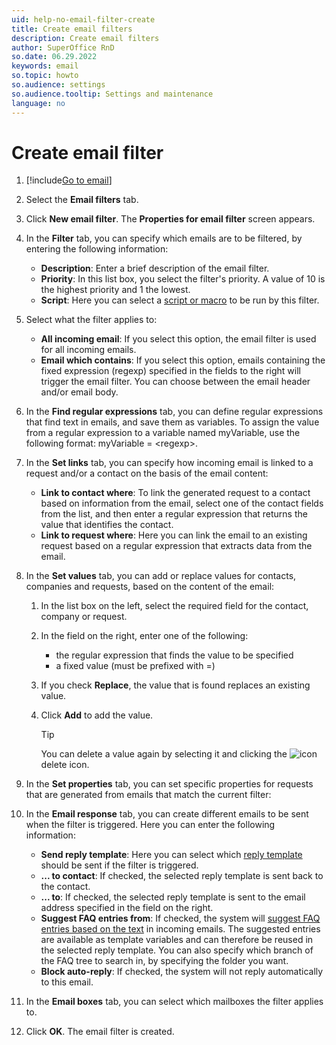 ```yaml
---
uid: help-no-email-filter-create
title: Create email filters
description: Create email filters
author: SuperOffice RnD
so.date: 06.29.2022
keywords: email
so.topic: howto
so.audience: settings
so.audience.tooltip: Settings and maintenance
language: no
---
```


# Create email filter

1. [!include[Go to email](../includes/goto-email.md)]

1. Select the **Email filters** tab.

1. Click **New email filter**. The **Properties for email filter** screen appears.

1. In the **Filter** tab, you can specify which emails are to be filtered, by entering the following information:

    * **Description**: Enter a brief description of the email filter.
    * **Priority**: In this list box, you select the filter's priority. A value of 10 is the highest priority and 1 the lowest.
    * **Script**: Here you can select a [script or macro][1] to be run by this filter.

1. Select what the filter applies to:

    * **All incoming email**: If you select this option, the email filter is used for all incoming emails.
    * **Email which contains**: If you select this option, emails containing the fixed expression (regexp) specified in the fields to the right will trigger the email filter. You can choose between the email header and/or email body.

1. In the **Find regular expressions** tab, you can define regular expressions that find text in emails, and save them as variables. To assign the value from a regular expression to a variable named myVariable, use the following format: myVariable = &lt;regexp&gt;.

1. In the **Set links** tab, you can specify how incoming email is linked to a request and/or a contact on the basis of the email content:
    * **Link to contact where**: To link the generated request to a contact based on information from the email, select one of the contact fields from the list, and then enter a regular expression that returns the value that identifies the contact.
    * **Link to request where**: Here you can link the email to an existing request based on a regular expression that extracts data from the email.

1. In the **Set values** tab, you can add or replace values for contacts, companies and requests, based on the content of the email:
    1. In the list box on the left, select the required field for the contact, company or request.

    2. In the field on the right, enter one of the following:
        * the regular expression that finds the value to be specified
        * a fixed value (must be prefixed with =)

    3. If you check **Replace**, the value that is found replaces an existing value.

    4. Click **Add** to add the value.

        > [!TIP]
        > You can delete a value again by selecting it and clicking the ![icon][img1] delete icon.

1. In the **Set properties** tab, you can set specific properties for requests that are generated from emails that match the current filter:

1. In the **Email response** tab, you can create different emails to be sent when the filter is triggered. Here you can enter the following information:
    * **Send reply template**: Here you can select which [reply template][2] should be sent if the filter is triggered.
    * **... to contact**: If checked, the selected reply template is sent back to the contact.
    * **... to**: If checked, the selected reply template is sent to the email address specified in the field on the right.
    * **Suggest FAQ entries from**: If checked, the system will [suggest FAQ entries based on the text][3] in incoming emails. The suggested entries are available as template variables and can therefore be reused in the selected reply template. You can also specify which branch of the FAQ tree to search in, by specifying the folder you want.
    * **Block auto-reply**: If checked, the system will not reply automatically to this email.

1. In the **Email boxes** tab, you can select which mailboxes the filter applies to.

1. Click **OK**. The email filter is created.

<!-- Referenced links -->
[1]: ../../../../automation/crmscript/learn/index.md
[2]: ../../../../request/reply-templates/learn/index.md
[3]: ../../../../request/reply-templates/learn/create.md#faq

<!-- Referenced images -->
[img1]: ../../../../../../common/icons/delete-circle-red.png

